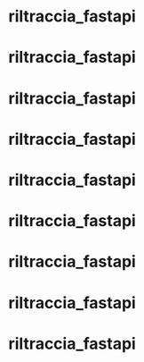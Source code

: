 # riltraccia_fastapi
# riltraccia_fastapi
# riltraccia_fastapi
# riltraccia_fastapi
# riltraccia_fastapi
# riltraccia_fastapi
# riltraccia_fastapi
# riltraccia_fastapi
# riltraccia_fastapi
